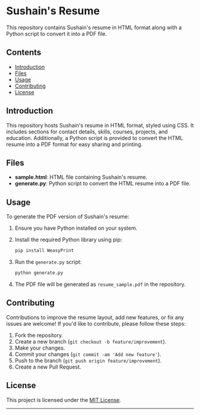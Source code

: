 
# Sushain's Resume

This repository contains Sushain's resume in HTML format along with a Python script to convert it into a PDF file.

## Contents

- [Introduction](#introduction)
- [Files](#files)
- [Usage](#usage)
- [Contributing](#contributing)
- [License](#license)

## Introduction

This repository hosts Sushain's resume in HTML format, styled using CSS. It includes sections for contact details, skills, courses, projects, and education. Additionally, a Python script is provided to convert the HTML resume into a PDF format for easy sharing and printing.

## Files

- **sample.html**: HTML file containing Sushain's resume.
- **generate.py**: Python script to convert the HTML resume into a PDF file.

## Usage

To generate the PDF version of Sushain's resume:

1. Ensure you have Python installed on your system.
2. Install the required Python library using pip:

    ```bash
    pip install WeasyPrint
    ```

3. Run the `generate.py` script:

    ```bash
    python generate.py
    ```

4. The PDF file will be generated as `resume_sample.pdf` in the repository.

## Contributing

Contributions to improve the resume layout, add new features, or fix any issues are welcome! If you'd like to contribute, please follow these steps:

1. Fork the repository.
2. Create a new branch (`git checkout -b feature/improvement`).
3. Make your changes.
4. Commit your changes (`git commit -am 'Add new feature'`).
5. Push to the branch (`git push origin feature/improvement`).
6. Create a new Pull Request.

## License

This project is licensed under the [MIT License](LICENSE).

---
